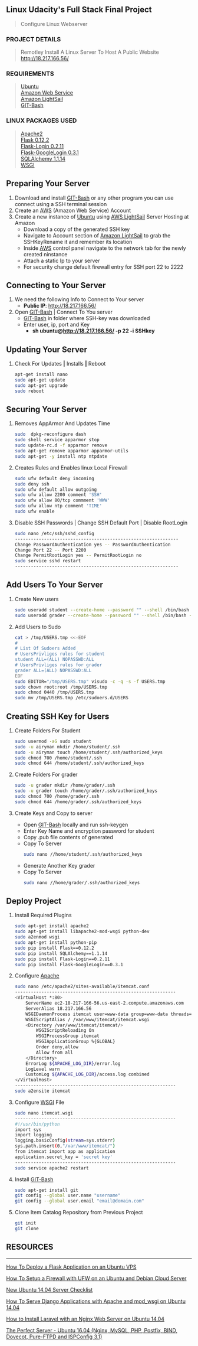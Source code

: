 ## Linux Udacity's Full Stack Final Project ##

> Configure Linux Webserver

### PROJECT DETAILS ###

> Remotley Install A Linux Server To Host A Public Website      
 http://18.217.166.56/

### REQUIREMENTS ###

> [Ubuntu](https://www.ubuntu.com/)    
[Amazon Web Service](https://aws.amazon.com/)    
[Amazon LightSail](https://lightsail.aws.amazon.com)    
[GIT-Bash](https://git-scm.com/)

### LINUX PACKAGES USED ###

> [Apache2](https://httpd.apache.org/docs/trunk/getting-started.html)    
[Flask 0.12.2](http://flask.pocoo.org/)    
[Flask-Login 0.2.11](https://flask-login.readthedocs.io/en/latest/)    
[Flask-GoogleLogin 0.3.1](https://pythonhosted.org/Flask-GoogleLogin/)    
[SQLAlchemy 1.1.14](https://www.sqlalchemy.org/)    
[WSGI](https://wsgi.readthedocs.io/en/latest/)     


Preparing Your Server
--------------------------------------------------------------------

1. Download and install [GIT-Bash](https://git-scm.com/) or any other program you can use connect using a SSH terminal session
1. Create an [AWS](https://lightsail.aws.amazon.com) (Amazon Web Service) Account
1. Create a new instance of [Ubuntu](https://www.ubuntu.com/) using [AWS LightSail](https://lightsail.aws.amazon.com) Server Hosting at Amazon
    + Download a copy of the generated SSH key
    + Navigate to Account section of [Amazon LightSail](https://lightsail.aws.amazon.com) to grab the SSHKeyRename it and remember its location
    + Inside [AWS](https://lightsail.aws.amazon.com) control panel navigate to the network tab for the newly created ninstance
    + Attach a static Ip to your server
    + For security change default firewall entry for SSH port 22 to 2222

Connecting to Your Server
--------------------------------------------------------------------

1. We need the following Info to Connect to Your server
	+ __Public IP__: http://18.217.166.56/
1. Open [GIT-Bash](https://git-scm.com/) | Connect To You server
	+ [GIT-Bash](https://git-scm.com/) in folder where SSH-key was downloaded
	+ Enter user, ip, port and Key								
		* __sh ubuntu@http://18.217.166.56/ -p 22 -i SSHkey__								

Updating Your Server
--------------------------------------------------------------------

1. Check For Updates __|__ Installs __|__ Reboot

	```bash									
	apt-get install nano
	sudo apt-get update
	sudo apt-get upgrade
	sudo reboot
	```									

Securing Your Server
--------------------------------------------------------------------

1. Removes AppArmor And Updates Time

	```bash									
	sudo  dpkg-reconfigure dash
	sudo shell service apparmor stop
	sudo update-rc.d -f apparmor remove
	sudo apt-get remove apparmor apparmor-utils
	sudo apt-get -y install ntp ntpdate
	```									

1. Creates Rules and Enables linux Local Firewall

	```bash									
	sudo ufw default deny incoming
	sudo deny ssh
	sudo ufw default allow outgoing
	sudo ufw allow 2200 comment 'SSH'
	sudo ufw allow 80/tcp commment 'WWW'
	sudo ufw allow ntp comment 'TIME'
	sudo ufw enable
	```									

1. Disable SSH Passwords | Change SSH Default Port | Disable RootLogin

	```bash									
	sudo nano /etc/ssh/sshd_config
	--------------------------------------------------------------
	Change PasswordAuthentication yes -- PasswordAuthentication
	Change Port 22 -- Port 2200
	Change PermitRootLogin yes -- PermitRootLogin no 
	sudo service sshd restart
	--------------------------------------------------------------
	```									

Add Users To Your Server
--------------------------------------------------------------------

1. Create New users

	```bash									
	sudo useradd student --create-home --password "" --shell /bin/bash --uid 5013 --user-group
	sudo useradd grader --create-home --password "" --shell /bin/bash --uid 5014 --user-group
	```									

1. Add Users to Sudo

	```bash									
	cat > /tmp/USERS.tmp <<-EOF
	#
	# List Of Sudoers Added
	# UsersPrivliges rules for student
	student ALL=(ALL) NOPASSWD:ALL
	# UsersPrivliges rules for grader
	grader ALL=(ALL) NOPASSWD:ALL	
	EOF
	sudo EDITOR="/tmp/USERS.tmp" visudo -c -q -s -f USERS.tmp
	sudo chown root:root /tmp/USERS.tmp
	sudo chmod 0440 /tmp/USERS.tmp
	sudo mv /tmp/USERS.tmp /etc/sudoers.d/USERS
	```									

Creating SSH Key for Users
--------------------------------------------------------------------

1. Create Folders For Student

	```bash									
	sudo usermod -aG sudo student
	sudo -u airyman mkdir /home/student/.ssh
	sudo -u airyman touch /home/student/.ssh/authorized_keys
	sudo chmod 700 /home/student/.ssh
	sudo chmod 644 /home/student/.ssh/authorized_keys
	```									

1. Create Folders For grader

	```bash									
	sudo -u grader mkdir /home/grader/.ssh
	sudo -u grader touch /home/grader/.ssh/authorized_keys
	sudo chmod 700 /home/grader/.ssh
	sudo chmod 644 /home/grader/.ssh/authorized_keys
	```									

1. Create Keys and Copy to server
	+ Open [GIT-Bash](https://git-scm.com/) locally and run ssh-keygen
	+ Enter Key Name and encryption password for student
	+ Copy .pub file contents of generated
	+ Copy To Server
		```bash									
		sudo nano //home/student/.ssh/authorized_keys
		```									
	+ Generate Another Key grader
	+ Copy To Server
		```bash									
		sudo nano //home/grader/.ssh/authorized_keys
		```									

Deploy Project
--------------------------------------------------------------------

1. Install Required Plugins

	```bash									
	sudo apt-get install apache2
	sudo apt-get install libapache2-mod-wsgi python-dev
	sudo a2enmod wsgi
	sudo apt-get install python-pip
	sudo pip install Flask==0.12.2
	sudo pip install SQLAlchemy==1.1.14
	sudo pip install Flask-Login==0.2.11
	sudo pip install Flask-GoogleLogin==0.3.1
	```									

1. Configure [Apache](https://httpd.apache.org/docs/trunk/getting-started.html)

	```bash									
	sudo nano /etc/apache2/sites-available/itemcat.conf
	-------------------------------------------------------------
	<VirtualHost *:80>
		ServerName ec2-18-217-166-56.us-east-2.compute.amazonaws.com
		ServerAlias 18.217.166.56
		WSGIDaemonProcess itemcat user=www-data group=www-data threads=5
		WSGIScriptAlias / /var/www/itemcat/itemcat.wsgi
		<Directory /var/www/itemcat/itemcat/>
			WSGIScriptReloading On
			WSGIProcessGroup itemcat
			WSGIApplicationGroup %{GLOBAL}
			Order deny,allow
			Allow from all
		</Directory>
		ErrorLog ${APACHE_LOG_DIR}/error.log
		LogLevel warn
		CustomLog ${APACHE_LOG_DIR}/access.log combined
	</VirtualHost>
	-------------------------------------------------------------
	sudo a2ensite itemcat
	```										
	
1. Configure [WSGI](https://wsgi.readthedocs.io/en/latest/) File

	```bash									
	sudo nano itemcat.wsgi
	-------------------------------------------------------------
	#!/usr/bin/python
	import sys
	import logging
	logging.basicConfig(stream=sys.stderr)
	sys.path.insert(0,"/var/www/itemcat/")
	from itemcat import app as application
	application.secret_key = 'secret key'
	-------------------------------------------------------------
	sudo service apache2 restart
	```									

1. Install [GIT-Bash](https://git-scm.com/)

	```bash									
	sudo apt-get install git
	git config --global user.name "username"
	git config --global user.email "email@domain.com"
	```										

1. Clone Item Catalog Repository from Previous Project

	```bash									
	git init
	git clone
	```									

## RESOURCES
--------------------------------------------------------------------

[How To Deploy a Flask Application on an Ubuntu VPS](https://www.digitalocean.com/community/tutorials/how-to-deploy-a-flask-application-on-an-ubuntu-vps)

[How To Setup a Firewall with UFW on an Ubuntu and Debian Cloud Server](https://www.digitalocean.com/community/tutorials/how-to-setup-a-firewall-with-ufw-on-an-ubuntu-and-debian-cloud-server)

[New Ubuntu 14.04 Server Checklist
](https://www.digitalocean.com/community/tutorial_series/new-ubuntu-14-04-server-checklist)

[How To Serve Django Applications with Apache and mod_wsgi on Ubuntu 14.04](https://www.digitalocean.com/community/tutorials/how-to-serve-django-applications-with-apache-and-mod_wsgi-on-ubuntu-14-04)

[How to Install Laravel with an Nginx Web Server on Ubuntu 14.04](https://www.digitalocean.com/community/tutorials/how-to-install-laravel-with-an-nginx-web-server-on-ubuntu-14-04)

[The Perfect Server - Ubuntu 16.04 (Nginx, MySQL, PHP, Postfix, BIND, Dovecot, Pure-FTPD and ISPConfig 3.1)](https://www.howtoforge.com/tutorial/perfect-server-ubuntu-with-nginx-and-ispconfig-3/)
